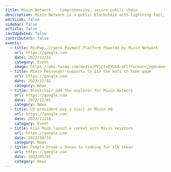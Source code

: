 ```yaml
---
title: Mixin.Network  - Comprehensive, secure public chain 
description: Mixin Network is a public blockchain with lightning fast, with zero transaction fee and develop friendly. Mixin Network is powered by nodes which are staked XIN tokens and runs with many popular dApps, includes swapping, exchange, minting, lending, micro-payment and other finacial services.
editLink: false
sidebar: false
article: false
lastUpdated: false
contributors: false
events:
  - title: MixPay, Crypto Payment Platform Powered by Mixin Network 
    url: https://google.com
    date: 2022/12/31
    category: Event
    image: https://pbs.twimg.com/media/FVjC1vQVUAA-qFl?format=jpg&name=large
  - title: Mixin Messenger supports to pin the bots on home page
    url: https://google.com
    date: 2022/12/02
    category: News
  - title: Blockchair add the explorer for Mixin Network
    url: https://google.com
    date: 2022/12/01
    category: News
  - title: US president pay a visit at Mixin HQ
    url: https://google.com
    date: 2022/12/10
    category: Event
  - title: Elon Musk launch a rocket with Mixin keystore
    url: https://google.com
    date: 2022/08/31
    category: News
  - title: People break a house to looking for XIN token
    url: https://google.com
    date: 2022/05/02
    category: News
---
```


<home-slogan />

<home-stat />

<home-features />

<home-events />

<!-- <comm-subscribe :text="['Excited?', 'Subscribe our newsletter.']" /> -->

